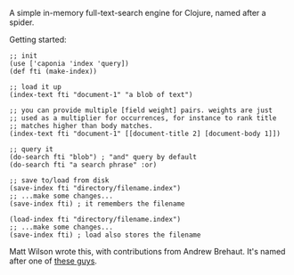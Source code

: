 A simple in-memory full-text-search engine for Clojure, named after a spider.

Getting started:

    ;; init
    (use ['caponia 'index 'query])
    (def fti (make-index))

    ;; load it up
    (index-text fti "document-1" "a blob of text")

    ;; you can provide multiple [field weight] pairs. weights are just
    ;; used as a multiplier for occurrences, for instance to rank title
    ;; matches higher than body matches.
    (index-text fti "document-1" [[document-title 2] [document-body 1]])

    ;; query it
    (do-search fti "blob") ; "and" query by default
    (do-search fti "a search phrase" :or)

    ;; save to/load from disk
    (save-index fti "directory/filename.index")
    ;; ...make some changes...
    (save-index fti) ; it remembers the filename

    (load-index fti "directory/filename.index")
    ;; ...make some changes...
    (save-index fti) ; load also stores the filename

Matt Wilson wrote this, with contributions from Andrew Brehaut. It's named after one of [these  guys](http://en.wikipedia.org/wiki/Caponiidae).
